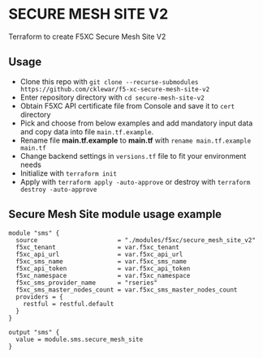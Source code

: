 # SECURE MESH SITE V2

Terraform to create F5XC Secure Mesh Site V2

## Usage

- Clone this repo with `git clone --recurse-submodules https://github.com/cklewar/f5-xc-secure-mesh-site-v2`
- Enter repository directory with `cd secure-mesh-site-v2`
- Obtain F5XC API certificate file from Console and save it to `cert` directory
- Pick and choose from below examples and add mandatory input data and copy data into file `main.tf.example`.
- Rename file __main.tf.example__ to __main.tf__ with `rename main.tf.example main.tf`
- Change backend settings in `versions.tf` file to fit your environment needs
- Initialize with `terraform init`
- Apply with `terraform apply -auto-approve` or destroy with `terraform destroy -auto-approve`

## Secure Mesh Site module usage example

````hcl
module "sms" {
  source                      = "./modules/f5xc/secure_mesh_site_v2"
  f5xc_tenant                 = var.f5xc_tenant
  f5xc_api_url                = var.f5xc_api_url
  f5xc_sms_name               = var.f5xc_sms_name
  f5xc_api_token              = var.f5xc_api_token
  f5xc_namespace              = var.f5xc_namespace
  f5xc_sms_provider_name      = "rseries"
  f5xc_sms_master_nodes_count = var.f5xc_sms_master_nodes_count
  providers = {
    restful = restful.default
  }
}

output "sms" {
  value = module.sms.secure_mesh_site
}
````